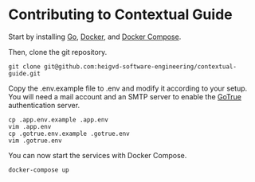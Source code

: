 # Contributing to Contextual Guide

Start by installing [Go](https://golang.org/doc/install), [Docker](https://docs.docker.com/get-docker/), and [Docker Compose](https://docs.docker.com/compose/install/).

Then, clone the git repository.

```
git clone git@github.com:heigvd-software-engineering/contextual-guide.git
```

Copy the .env.example file to .env and modify it according to your setup. 
You will need a mail account and an SMTP server to enable the [GoTrue](https://github.com/netlify/gotrue) authentication server.

```
cp .app.env.example .app.env
vim .app.env
cp .gotrue.env.example .gotrue.env
vim .gotrue.env
```

You can now start the services with Docker Compose.

```
docker-compose up
```
